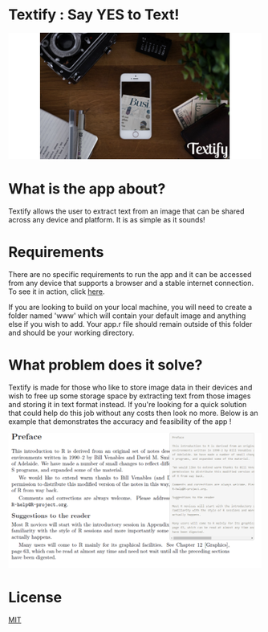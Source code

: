 # Textify : Say YES to Text!
![Screenshot](Textify_Main_Screen.png)

# What is the app about?
Textify allows the user to extract text from an image that can be shared across any device and platform.
It is as simple as it sounds!

# Requirements
There are no specific requirements to run the app and it can be accessed from any device that supports a browser and a stable internet connection. 
To see it in action, click [here](https://adityahasurkar.shinyapps.io/Textify/).

If you are looking to build on your local machine, you will need to create a folder named 'www' which will contain your default image and anything else if you wish to add. Your app.r file should remain outside of this folder and should be your working directory. 

# What problem does it solve?
Textify is made for those who like to store image data in their devices and wish to free up some storage space by extracting text from those images and storing it in text format instead. If you're looking for a quick solution that could help do this job without any costs then look no more. 
Below is an example that demonstrates the accuracy and feasibility of the app !


![Screenshot2](ss.png)

# License
[MIT](License.md)
